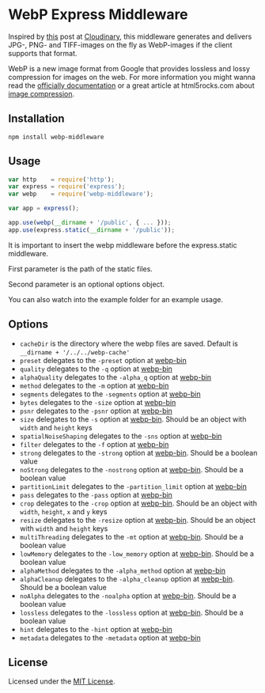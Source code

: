 # WebP Express Middleware

Inspired by [this](http://cloudinary.com/blog/transparent_webp_format_cdn_delivery_based_on_visitors_browsers) post at [Cloudinary](http://cloudinary.com/), this middleware generates and delivers JPG-, PNG- and TIFF-images on the fly as WebP-images if the client supports that format.

WebP is a new image format from Google that provides lossless and lossy compression for images on the web. For more information you might wanna read the [officially documentation](https://developers.google.com/speed/webp/) or a great article at html5rocks.com about [image compression](http://www.html5rocks.com/en/tutorials/speed/img-compression/).

## Installation

```shell
npm install webp-middleware
```

## Usage
``` javascript
var http    = require('http');
var express = require('express');
var webp    = require('webp-middleware');

var app = express();

app.use(webp(__dirname + '/public', { ... }));
app.use(express.static(__dirname + '/public'));
```

It is important to insert the webp middleware before the express.static middleware.

First parameter is the path of the static files.

Second parameter is an optional options object.

You can also watch into the example folder for an example usage.

## Options
* ``cacheDir`` is the directory where the webp files are saved. Default is ``__dirname + '/../../webp-cache'``
* ``preset`` delegates to the ``-preset`` option at [webp-bin](https://npmjs.org/package/webp-bin)
* ``quality`` delegates to the ``-q`` option at [webp-bin](https://npmjs.org/package/webp-bin)
* ``alphaQuality`` delegates to the ``-alpha_q`` option at [webp-bin](https://npmjs.org/package/webp-bin)
* ``method`` delegates to the ``-m`` option at [webp-bin](https://npmjs.org/package/webp-bin)
* ``segments`` delegates to the ``-segments`` option at [webp-bin](https://npmjs.org/package/webp-bin)
* ``bytes`` delegates to the ``-size`` option at [webp-bin](https://npmjs.org/package/webp-bin)
* ``psnr`` delegates to the ``-psnr`` option at [webp-bin](https://npmjs.org/package/webp-bin)
* ``size`` delegates to the ``-s`` option at [webp-bin](https://npmjs.org/package/webp-bin). Should be an object with ``width`` and ``height`` keys
* ``spatialNoiseShaping`` delegates to the ``-sns`` option at [webp-bin](https://npmjs.org/package/webp-bin)
* ``filter`` delegates to the ``-f`` option at [webp-bin](https://npmjs.org/package/webp-bin)
* ``strong`` delegates to the ``-strong`` option at [webp-bin](https://npmjs.org/package/webp-bin). Should be a boolean value
* ``noStrong`` delegates to the ``-nostrong`` option at [webp-bin](https://npmjs.org/package/webp-bin). Should be a boolean value
* ``partitionLimit`` delegates to the ``-partition_limit`` option at [webp-bin](https://npmjs.org/package/webp-bin)
* ``pass`` delegates to the ``-pass`` option at [webp-bin](https://npmjs.org/package/webp-bin)
* ``crop`` delegates to the ``-crop`` option at [webp-bin](https://npmjs.org/package/webp-bin). Should be an object with ``width``, ``height``, ``x`` and ``y`` keys
* ``resize`` delegates to the ``-resize`` option at [webp-bin](https://npmjs.org/package/webp-bin). Should be an object with ``width`` and ``height`` keys
* ``multiThreading`` delegates to the ``-mt`` option at [webp-bin](https://npmjs.org/package/webp-bin). Should be a boolean value
* ``lowMemory`` delegates to the ``-low_memory`` option at [webp-bin](https://npmjs.org/package/webp-bin). Should be a boolean value
* ``alphaMethod`` delegates to the ``-alpha_method`` option at [webp-bin](https://npmjs.org/package/webp-bin)
* ``alphaCleanup`` delegates to the ``-alpha_cleanup`` option at [webp-bin](https://npmjs.org/package/webp-bin). Should be a boolean value
* ``noAlpha`` delegates to the ``-noalpha`` option at [webp-bin](https://npmjs.org/package/webp-bin). Should be a boolean value
* ``lossless`` delegates to the ``-lossless`` option at [webp-bin](https://npmjs.org/package/webp-bin). Should be a boolean value
* ``hint`` delegates to the ``-hint`` option at [webp-bin](https://npmjs.org/package/webp-bin)
* ``metadata`` delegates to the ``-metadata`` option at [webp-bin](https://npmjs.org/package/webp-bin)


## License ##

Licensed under the [MIT License](http://www.opensource.org/licenses/mit-license.php).